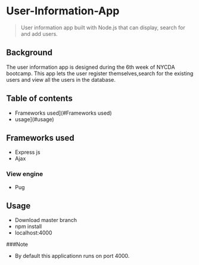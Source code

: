 # User-Information-App

> User information app built with Node.js that can display, search for and add users.
## Background

The user information app is designed during the 6th week of NYCDA bootcamp.
This app lets the user register themselves,search for the existing users and view all the users in the database.

## Table of contents

- Frameworks used](#Frameworks used)
- usage](#usage)

## Frameworks used

* Express js
* Ajax

### View engine

* Pug

## Usage

* Download master branch
* npm install
* localhost:4000

###Note
* By default this applicationn runs on port 4000.
